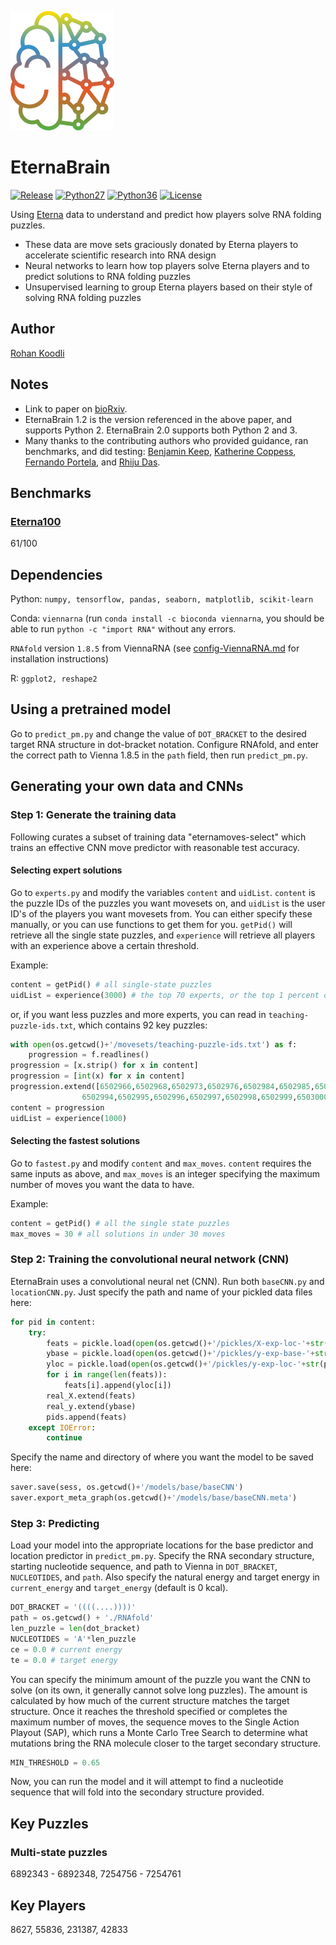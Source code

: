 ![EternaBrain](https://github.com/EteRNAgame/EternaBrain/blob/master/eternabrain_logo.png)
# EternaBrain

[![Release](https://img.shields.io/badge/release-v2.0-brightgreen.svg)](https://github.com/EteRNAgame/EternaBrain/releases)
[![Python27](https://img.shields.io/badge/python-2.7-blue.svg)](https://www.python.org/download/releases/2.7/)
[![Python36](https://img.shields.io/badge/python-3.6-yellow.svg)](https://www.python.org/downloads/release/python-360/)
[![License](https://img.shields.io/badge/license-LGPL--2.1-black.svg)](https://github.com/EteRNAgame/EternaBrain/blob/master/LICENSE)

Using [Eterna](http://eternagame.org) data to understand and predict how players solve RNA folding puzzles.
* These data are move sets graciously donated by Eterna players to accelerate scientific research into RNA design
* Neural networks to learn how top players solve Eterna players and to predict solutions to RNA folding puzzles
* Unsupervised learning to group Eterna players based on their style of solving RNA folding puzzles

## Author
[Rohan Koodli](https://github.com/rk900)

## Notes
* Link to paper on [bioRxiv](https://www.biorxiv.org/content/early/2018/05/21/326736).
* EternaBrain 1.2 is the version referenced in the above paper, and supports Python 2. EternaBrain 2.0 supports both Python 2 and 3.
* Many thanks to the contributing authors who provided guidance, ran benchmarks, and did testing: [Benjamin Keep](https://github.com/bekeep), [Katherine Coppess](https://github.com/kcoppess), [Fernando Portela](https://github.com/elnando888), and [Rhiju Das](https://github.com/rhiju).

## Benchmarks
### [Eterna100](https://daslab.stanford.edu/site_data/pub_pdf/2016_Anderson-Lee_JMB.pdf)
61/100

## Dependencies
Python: `numpy, tensorflow, pandas, seaborn, matplotlib, scikit-learn`

Conda: `viennarna` (run `conda install -c bioconda viennarna`, you should be able to run `python -c "import RNA"` without any errors.

`RNAfold` version `1.8.5` from ViennaRNA (see [config-ViennaRNA.md](https://github.com/EteRNAgame/EternaBrain/blob/master/config-ViennaRNA.md) for installation instructions)

R: `ggplot2, reshape2`

## Using a pretrained model
Go to `predict_pm.py` and change the value of `DOT_BRACKET` to the desired target RNA structure in dot-bracket notation. Configure RNAfold, and enter the correct path to Vienna 1.8.5 in the `path` field, then run `predict_pm.py`.

## Generating your own data and CNNs

### Step 1: Generate the training data 
Following curates a subset of training data "eternamoves-select" which trains an effective CNN move predictor with reasonable test accuracy.

#### Selecting expert solutions
Go to `experts.py` and modify the variables `content` and `uidList`. `content` is the puzzle IDs of the puzzles you want movesets on, and `uidList` is the user ID's of the players you want movesets from. You can either specify these manually, or you can use functions to get them for you. `getPid()` will retrieve all the single state puzzles, and `experience` will retrieve all players with an experience above a certain threshold.

Example:
```python
content = getPid() # all single-state puzzles
uidList = experience(3000) # the top 70 experts, or the top 1 percent of all players
```
or, if you want less puzzles and more experts, you can read in `teaching-puzzle-ids.txt`, which contains 92 key puzzles:
```python
with open(os.getcwd()+'/movesets/teaching-puzzle-ids.txt') as f:
    progression = f.readlines()
progression = [x.strip() for x in content]
progression = [int(x) for x in content]
progression.extend([6502966,6502968,6502973,6502976,6502984,6502985,6502993, \
                6502994,6502995,6502996,6502997,6502998,6502999,6503000])
content = progression
uidList = experience(1000)
```

#### Selecting the fastest solutions
Go to `fastest.py` and modify `content` and `max_moves`. `content` requires the same inputs as above, and `max_moves` is an integer specifying the maximum number of moves you want the data to have.

Example:
```python
content = getPid() # all the single state puzzles
max_moves = 30 # all solutions in under 30 moves
```

### Step 2: Training the convolutional neural network (CNN)
EternaBrain uses a convolutional neural net (CNN). Run both `baseCNN.py` and `locationCNN.py`. Just specify the path and name of your pickled data files here:
```python
for pid in content:
    try:
        feats = pickle.load(open(os.getcwd()+'/pickles/X-exp-loc-'+str(pid),'rb'))
        ybase = pickle.load(open(os.getcwd()+'/pickles/y-exp-base-'+str(pid),'rb'))
        yloc = pickle.load(open(os.getcwd()+'/pickles/y-exp-loc-'+str(pid),'rb'))
        for i in range(len(feats)):
            feats[i].append(yloc[i])
        real_X.extend(feats)
        real_y.extend(ybase)
        pids.append(feats)
    except IOError:
        continue
```
Specify the name and directory of where you want the model to be saved here:
```python
saver.save(sess, os.getcwd()+'/models/base/baseCNN')
saver.export_meta_graph(os.getcwd()+'/models/base/baseCNN.meta')
```

### Step 3: Predicting
Load your model into the appropriate locations for the base predictor and location predictor in `predict_pm.py`. Specify the RNA secondary structure, starting nucleotide sequence, and path to Vienna in `DOT_BRACKET`, `NUCLEOTIDES`, and `path`. Also specify the natural energy and target energy in `current_energy` and `target_energy` (default is 0 kcal).

```python
DOT_BRACKET = '((((....))))'
path = os.getcwd() + './RNAfold'
len_puzzle = len(dot_bracket)
NUCLEOTIDES = 'A'*len_puzzle
ce = 0.0 # current energy
te = 0.0 # target energy
```

You can specify the minimum amount of the puzzle you want the CNN to solve (on its own, it generally cannot solve long puzzles). The amount is calculated by how much of the current structure matches the target structure. Once it reaches the threshold specified or completes the maximum number of moves, the sequence moves to the Single Action Playout (SAP), which runs a Monte Carlo Tree Search to determine what mutations bring the RNA molecule closer to the target secondary structure.
```python
MIN_THRESHOLD = 0.65
```

Now, you can run the model and it will attempt to find a nucleotide sequence that will fold into the secondary structure provided.

## Key Puzzles
### Multi-state puzzles
6892343 - 6892348, 7254756 - 7254761

## Key Players
8627, 55836, 231387, 42833
